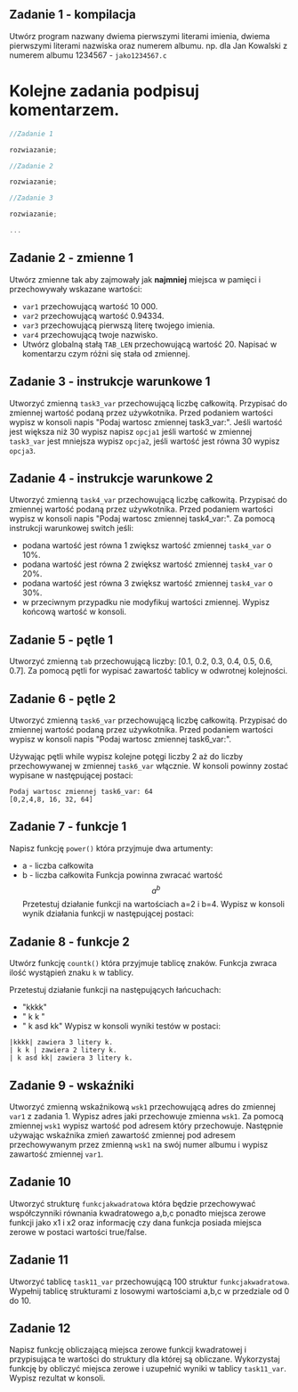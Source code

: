 ## Zadanie 1 - kompilacja
Utwórz program nazwany dwiema pierwszymi literami imienia,  dwiema pierwszymi literami nazwiska oraz numerem albumu. np. dla Jan Kowalski z numerem albumu 1234567 - `jako1234567.c`

# Kolejne zadania podpisuj komentarzem.
```c
//Zadanie 1

rozwiazanie;

//Zadanie 2

rozwiazanie;

//Zadanie 3

rozwiazanie;

...
```

## Zadanie 2 - zmienne 1
Utwórz zmienne tak aby zajmowały jak **najmniej** miejsca w pamięci i przechowywały wskazane wartości:
- `var1` przechowującą wartość 10 000.
- `var2` przechowującą wartość 0.94334.
- `var3` przechowującą pierwszą literę twojego imienia.
- `var4` przechowującą twoje nazwisko.
- Utwórz globalną stałą `TAB_LEN` przechowującą wartość 20.
Napisać w komentarzu czym różni się stała od zmiennej.

## Zadanie 3 - instrukcje warunkowe 1
Utworzyć zmienną `task3_var` przechowującą liczbę całkowitą.
Przypisać do zmiennej wartość podaną przez używkotnika.
Przed podaniem wartości wypisz w konsoli napis "Podaj wartosc zmiennej task3_var:".
Jeśli wartość jest większa niż 30 wypisz napisz `opcja1` jeśli wartość w zmiennej `task3_var` jest mniejsza wypisz `opcja2`, jeśli wartość jest równa 30 wypisz `opcja3`.

## Zadanie 4 - instrukcje warunkowe 2
Utworzyć zmienną `task4_var` przechowującą liczbę całkowitą.
Przypisać do zmiennej wartość podaną przez używkotnika.
Przed podaniem wartości wypisz w konsoli napis "Podaj wartosc zmiennej task4_var:".
Za pomocą instrukcji warunkowej switch jeśli:
- podana wartość jest równa 1 zwiększ wartość zmiennej `task4_var` o 10%.
- podana wartość jest równa 2 zwiększ wartość zmiennej `task4_var` o 20%.
- podana wartość jest równa 3 zwiększ wartość zmiennej `task4_var` o 30%.
- w przeciwnym przypadku nie modyfikuj wartości zmiennej.
Wypisz końcową wartość w konsoli.

## Zadanie 5 - pętle 1
Utworzyć zmienną `tab` przechowującą liczby: [0.1, 0.2, 0.3, 0.4, 0.5, 0.6, 0.7].
Za pomocą pętli for wypisać zawartość tablicy w odwrotnej kolejności.

## Zadanie 6 - pętle 2
Utworzyć zmienną `task6_var` przechowującą liczbę całkowitą.
Przypisać do zmiennej wartość podaną przez używkotnika.
Przed podaniem wartości wypisz w konsoli napis "Podaj wartosc zmiennej task6_var:".

Używając pętli while wypisz kolejne potęgi liczby 2 aż do liczby przechowywanej w zmiennej `task6_var` włącznie. W konsoli powinny zostać wypisane w następującej postaci:

```terminal
Podaj wartosc zmiennej task6_var: 64
[0,2,4,8, 16, 32, 64]
```
## Zadanie 7 - funkcje 1

Napisz funkcję `power()` która przyjmuje dwa artumenty:
- a - liczba całkowita
- b - liczba całkowita
Funkcja powinna zwracać wartość 
$$
    a^b
$$
Przetestuj działanie funkcji na wartościach a=2 i b=4. Wypisz w konsoli wynik działania funkcji w następującej postaci:


## Zadanie 8 - funkcje 2

Utwórz funkcję `countk()` która przyjmuje tablicę znaków. Funkcja zwraca ilość wystąpień znaku `k` w tablicy.

Przetestuj działanie funkcji na następujących łańcuchach:
- "kkkk"
- " k k "
- " k asd kk"
Wypisz w konsoli wyniki testów w postaci:
```terminal
|kkkk| zawiera 3 litery k.
| k k | zawiera 2 litery k.
| k asd kk| zawiera 3 litery k.
```

## Zadanie 9 - wskaźniki

Utworzyć zmienną wskaźnikową `wsk1` przechowującą adres do zmiennej `var1` z zadania 1.
Wypisz adres jaki przechowuje zmienna `wsk1`.
Za pomocą zmiennej `wsk1` wypisz wartość pod adresem który przechowuje.
Następnie używając wskaźnika zmień zawartość zmiennej pod adresem przechowywanym przez zmienną `wsk1` na swój numer albumu i wypisz zawartość zmiennej `var1`.

## Zadanie 10

Utworzyć strukturę `funkcjakwadratowa` która będzie przechowywać współczynniki równania kwadratowego a,b,c ponadto miejsca zerowe funkcji jako x1 i x2 oraz informację czy dana funkcja posiada miejsca zerowe w postaci wartości true/false.

## Zadanie 11

Utworzyć tablicę `task11_var` przechowującą 100 struktur `funkcjakwadratowa`. Wypełnij tablicę strukturami z losowymi wartościami a,b,c w przedziale od 0 do 10.

## Zadanie 12

Napisz funkcję obliczającą miejsca zerowe funkcji kwadratowej i przypisująca te wartości do struktury dla której są obliczane. Wykorzystaj funkcję by obliczyć miejsca zerowe i uzupełnić wyniki w tablicy `task11_var`. Wypisz rezultat w konsoli.